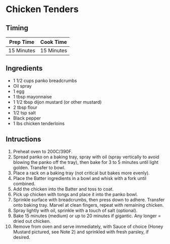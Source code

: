 # Chicken Tenders

## Timing

| Prep Time  | Cook Time  |
| ---------- | ---------- |
| 15 Minutes | 15 Minutes |

## Ingredients

- 1 1/2 cups panko breadcrumbs
- Oil spray
- 1 egg
- 1 tbsp mayonnaise
- 1 1/2 tbsp dijon mustard (or other mustard)
- 2 tbsp flour
- 1/2 tsp salt
- Black pepper
- 1 lbs chicken tenderloins

## Intructions

1. Preheat oven to 200C/390F.
2. Spread panko on a baking tray, spray with oil (spray vertically to avoid blowing the panko off the tray), then bake for 3 to 5 minutes until light golden. Transfer to bowl.
3. Place a rack on a baking tray (not critical but bakes more evenly).
4. Place the Batter ingredients in a bowl and whisk with a fork until combined.
5. Add the chicken into the Batter and toss to coat.
6. Pick up chicken with tongs and place it into the panko bowl.
7. Sprinkle surface with breadcrumbs, then press down to adhere. Transfer onto baking tray. Marvel at clean fingers, repeat with remaining chicken.
8. Spray lightly with oil, sprinkle with a touch of salt (optional).
9. Bake 15 minutes (medium) or up to 20 minutes if gigantic. Any longer = dried out chicken.
10. Remove from oven and serve immediately, with Sauce of choice (Honey Mustard pictured, see Note 2) and sprinkled with fresh parsley, if desired.
